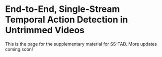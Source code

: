 # End-to-End, Single-Stream Temporal Action Detection in Untrimmed Videos

This is the page for the supplementary material for SS-TAD. More updates coming soon!
